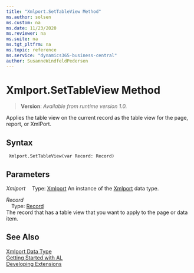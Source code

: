 ```yaml
---
title: "Xmlport.SetTableView Method"
ms.author: solsen
ms.custom: na
ms.date: 11/23/2020
ms.reviewer: na
ms.suite: na
ms.tgt_pltfrm: na
ms.topic: reference
ms.service: "dynamics365-business-central"
author: SusanneWindfeldPedersen
---
```

[//]: # (START>DO_NOT_EDIT)
[//]: # (IMPORTANT:Do not edit any of the content between here and the END>DO_NOT_EDIT.)
[//]: # (Any modifications should be made in the .xml files in the ModernDev repo.)
# Xmlport.SetTableView Method
> **Version**: _Available from runtime version 1.0._

Applies the table view on the current record as the table view for the page, report, or XmlPort.


## Syntax
```
 Xmlport.SetTableView(var Record: Record)
```
## Parameters
*Xmlport*
&emsp;Type: [Xmlport](xmlport-data-type.md)
An instance of the [Xmlport](xmlport-data-type.md) data type.

*Record*  
&emsp;Type: [Record](../record/record-data-type.md)  
The record that has a table view that you want to apply to the page or data item.  



[//]: # (IMPORTANT: END>DO_NOT_EDIT)
## See Also
[Xmlport Data Type](xmlport-data-type.md)  
[Getting Started with AL](../../devenv-get-started.md)  
[Developing Extensions](../../devenv-dev-overview.md)